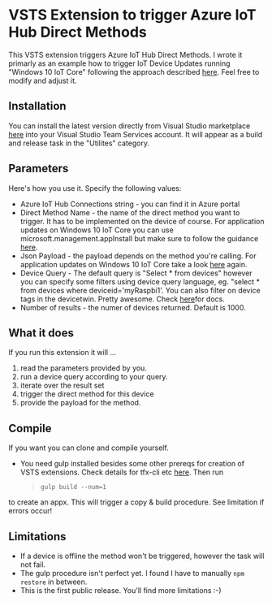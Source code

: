 # VSTS Extension to trigger Azure IoT Hub Direct Methods
This VSTS extension triggers Azure IoT Hub Direct Methods. I wrote it primarly as an example how to trigger IoT Device Updates running "Windows 10 IoT Core" following the approach described [here](https://github.com/ms-iot/iot-core-azure-dm-client). Feel free to modify and adjust it.

## Installation
You can install the latest version directly from Visual Studio marketplace [here](https://marketplace.visualstudio.com/items?itemName=DanielMeixner.IotHub-DirectMethod) into your Visual Studio Team Services account. It will appear as a build and release task in the "Utilites" category.


## Parameters
Here's how you use it. Specify the following values:
* Azure IoT Hub Connections string - you can find it in Azure portal
* Direct Method Name - the name of the direct method you want to trigger. It has to be implemented on the device of course. For application updates on Windows 10 IoT Core you can use microsoft.management.appInstall but make sure to follow the guidance [here](https://github.com/ms-iot/iot-core-azure-dm-client/blob/master/docs/application-management.md).
* Json Payload - the payload depends on the method you're calling. For application updates on Windows 10 IoT Core take a look [here](https://github.com/ms-iot/iot-core-azure-dm-client/blob/master/docs/application-management.md) again.
* Device Query - The default query is "Select * from devices" however you can specify some filters using device query language, eg. "select * from devices where deviceid='myRaspbi1'. You can also filter on device tags in the devicetwin. Pretty awesome. Check [here](https://docs.microsoft.com/en-us/azure/iot-hub/iot-hub-devguide-query-language)for docs.
* Number of results - the numer of devices returned. Default is 1000.


## What it does
If you run this extension it will ...
1. read the parameters provided by you.
1. run a device query according to your query.
1. iterate over the result set 
1. trigger the direct method for this device
1. provide the payload for the method.



## Compile
If you want you can clone and compile yourself. 
*   You need gulp installed besides some other prereqs for creation of VSTS extensions. Check details for tfx-cli etc [here](https://www.visualstudio.com/en-us/docs/integrate/extensions/develop/add-build-task#preparation-and-required-setup-for-this-tutorial).
Then run 
    >`` gulp build --num=1   ``

to create an appx. This will trigger a copy & build procedure. See limitation if errors occur!

## Limitations
* If a device is offline the method won't be triggered, however the task will not fail.
* The gulp procedure isn't perfect yet. I found I have to  manually ``npm restore`` in between. 
* This is the first public release. You'll find more limitations :-)




